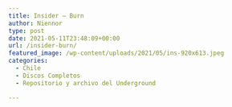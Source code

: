 ```yaml
---
title: Insider – Burn
author: Niennor
type: post
date: 2021-05-11T23:48:09+00:00
url: /insider-burn/
featured_image: /wp-content/uploads/2021/05/ins-920x613.jpeg
categories:
  - Chile
  - Discos Completos
  - Repositorio y archivo del Underground

---
```

